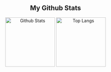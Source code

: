 <h2 align="center"> My Github Stats </h2>
<p align="center">
    <img height=160 src="https://github-readme-stats.vercel.app/api?username=Mikey-Chou123&theme=github_dark&show_icons=true" alt="Github Stats">
    <img height=160 src="https://github-readme-stats.vercel.app/api/top-langs/?username=Mikey-Chou123&theme=github_dark&layout=compact" alt="Top Langs">
</p>
